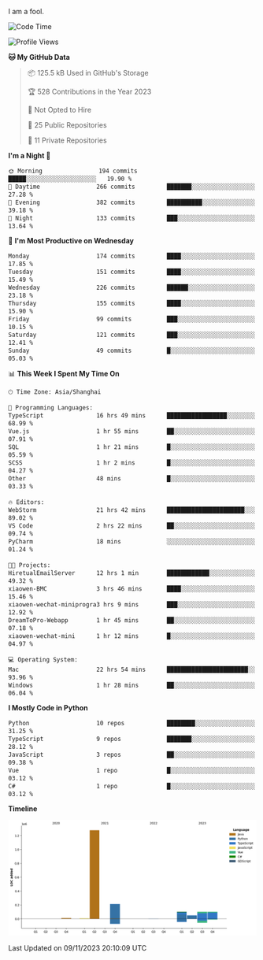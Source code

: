 I am a fool.

<!--START_SECTION:waka-->
![Code Time](http://img.shields.io/badge/Code%20Time-869%20hrs%2029%20mins-blue)

![Profile Views](http://img.shields.io/badge/Profile%20Views-4-blue)

**🐱 My GitHub Data** 

> 📦 125.5 kB Used in GitHub's Storage 
 > 
> 🏆 528 Contributions in the Year 2023
 > 
> 🚫 Not Opted to Hire
 > 
> 📜 25 Public Repositories 
 > 
> 🔑 11 Private Repositories 
 > 
**I'm a Night 🦉** 

```text
🌞 Morning                194 commits         █████░░░░░░░░░░░░░░░░░░░░   19.90 % 
🌆 Daytime                266 commits         ███████░░░░░░░░░░░░░░░░░░   27.28 % 
🌃 Evening                382 commits         ██████████░░░░░░░░░░░░░░░   39.18 % 
🌙 Night                  133 commits         ███░░░░░░░░░░░░░░░░░░░░░░   13.64 % 
```
📅 **I'm Most Productive on Wednesday** 

```text
Monday                   174 commits         ████░░░░░░░░░░░░░░░░░░░░░   17.85 % 
Tuesday                  151 commits         ████░░░░░░░░░░░░░░░░░░░░░   15.49 % 
Wednesday                226 commits         ██████░░░░░░░░░░░░░░░░░░░   23.18 % 
Thursday                 155 commits         ████░░░░░░░░░░░░░░░░░░░░░   15.90 % 
Friday                   99 commits          ███░░░░░░░░░░░░░░░░░░░░░░   10.15 % 
Saturday                 121 commits         ███░░░░░░░░░░░░░░░░░░░░░░   12.41 % 
Sunday                   49 commits          █░░░░░░░░░░░░░░░░░░░░░░░░   05.03 % 
```


📊 **This Week I Spent My Time On** 

```text
🕑︎ Time Zone: Asia/Shanghai

💬 Programming Languages: 
TypeScript               16 hrs 49 mins      █████████████████░░░░░░░░   68.99 % 
Vue.js                   1 hr 55 mins        ██░░░░░░░░░░░░░░░░░░░░░░░   07.91 % 
SQL                      1 hr 21 mins        █░░░░░░░░░░░░░░░░░░░░░░░░   05.59 % 
SCSS                     1 hr 2 mins         █░░░░░░░░░░░░░░░░░░░░░░░░   04.27 % 
Other                    48 mins             █░░░░░░░░░░░░░░░░░░░░░░░░   03.33 % 

🔥 Editors: 
WebStorm                 21 hrs 42 mins      ██████████████████████░░░   89.02 % 
VS Code                  2 hrs 22 mins       ██░░░░░░░░░░░░░░░░░░░░░░░   09.74 % 
PyCharm                  18 mins             ░░░░░░░░░░░░░░░░░░░░░░░░░   01.24 % 

🐱‍💻 Projects: 
HiretualEmailServer      12 hrs 1 min        ████████████░░░░░░░░░░░░░   49.32 % 
xiaowen-BMC              3 hrs 46 mins       ████░░░░░░░░░░░░░░░░░░░░░   15.46 % 
xiaowen-wechat-miniprogra3 hrs 9 mins        ███░░░░░░░░░░░░░░░░░░░░░░   12.92 % 
DreamToPro-Webapp        1 hr 45 mins        ██░░░░░░░░░░░░░░░░░░░░░░░   07.18 % 
xiaowen-wechat-mini      1 hr 12 mins        █░░░░░░░░░░░░░░░░░░░░░░░░   04.97 % 

💻 Operating System: 
Mac                      22 hrs 54 mins      ███████████████████████░░   93.96 % 
Windows                  1 hr 28 mins        ██░░░░░░░░░░░░░░░░░░░░░░░   06.04 % 
```

**I Mostly Code in Python** 

```text
Python                   10 repos            ████████░░░░░░░░░░░░░░░░░   31.25 % 
TypeScript               9 repos             ███████░░░░░░░░░░░░░░░░░░   28.12 % 
JavaScript               3 repos             ██░░░░░░░░░░░░░░░░░░░░░░░   09.38 % 
Vue                      1 repo              █░░░░░░░░░░░░░░░░░░░░░░░░   03.12 % 
C#                       1 repo              █░░░░░░░░░░░░░░░░░░░░░░░░   03.12 % 
```



**Timeline**

![Lines of Code chart](https://raw.githubusercontent.com/VeejaLiu/VeejaLiu/master/assets/bar_graph.png)


 Last Updated on 09/11/2023 20:10:09 UTC
<!--END_SECTION:waka-->
